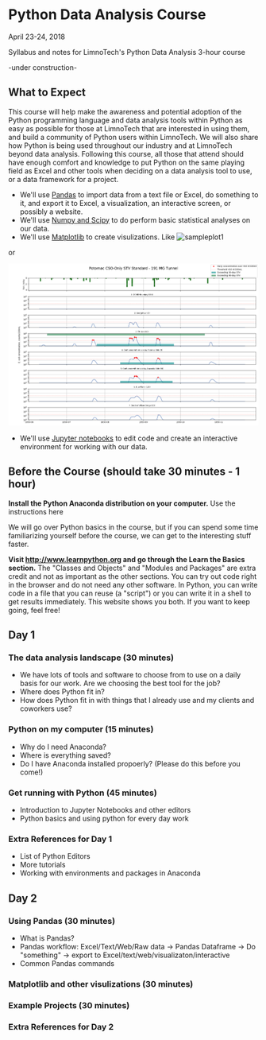 # Python Data Analysis Course
April 23-24, 2018

Syllabus and notes for LimnoTech's Python Data Analysis 3-hour course

-under construction-

## What to Expect
This course will help make the awareness and potential adoption of the Python programming language and data analysis tools within Python as easy as possible for those at LimnoTech that are interested in using them, and build a community of Python users within LimnoTech. We will also share how Python is being used throughout our industry and at LimnoTech beyond data analysis. Following this course, all those that attend should have enough comfort and knowledge to put Python on the same playing field as Excel and other tools when deciding on a data analysis tool to use, or a data framework for a project.

- We'll use [Pandas](https://pandas.pydata.org/) to import data from a text file or Excel, do something to it, and export it to Excel, a visualization, an interactive screen, or possibly a website.
- We'll use [Numpy and Scipy](https://www.scipy.org/index.html) to do perform basic statistical analyses on our data.
- We'll use [Matplotlib](https://matplotlib.org/tutorials/introductory/sample_plots.html) to create visulizations. Like 
![sampleplot1](https://matplotlib.org/_images/sphx_glr_xkcd_001.png)

or

 ![Potomac Water Quality](/TS_cs_a_DEM_01.png)
- We'll use [Jupyter notebooks](https://hub.mybinder.org/user/ipython-ipython-in-depth-jahkkd3y/notebooks/examples/Notebook/Notebook%20Basics.ipynb) to edit code and create an interactive environment for working with our data.


## Before the Course (should take 30 minutes - 1 hour)

**Install the Python Anaconda distribution on your computer.** Use the instructions here

We will go over Python basics in the course, but if you can spend some time familiarizing yourself before the course, we can get to the interesting stuff faster.

**Visit http://www.learnpython.org and go through the Learn the Basics section.** The "Classes and Objects" and "Modules and Packages" are extra credit and not as important as the other sections. You can try out code right in the browser and do not need any other software. In Python, you can write code in a file that you can reuse (a "script") or you can write it in a shell to get results immediately. This website shows you both. If you want to keep going, feel free!

## Day 1

### The data analysis landscape (30 minutes)

- We have lots of tools and software to choose from to use on a daily basis for our work. Are we choosing the best tool for the job?
- Where does Python fit in?
- How does Python fit in with things that I already use and my clients and coworkers use?

### Python on my computer (15 minutes)
- Why do I need Anaconda?
- Where is everything saved?
- Do I have Anaconda installed propoerly? (Please do this before you come!)

### Get running with Python (45 minutes) 
- Introduction to Jupyter Notebooks and other editors
- Python basics and using python for every day work

### Extra References for Day 1
- List of Python Editors
- More tutorials
- Working with environments and packages in Anaconda

## Day 2

### Using Pandas (30 minutes)
- What is Pandas?
- Pandas workflow: Excel/Text/Web/Raw data -> Pandas Dataframe -> Do "something" -> export to Excel/text/web/visualizaton/interactive
- Common Pandas commands

### Matplotlib and other visulizations (30 minutes)

### Example Projects (30 minutes)

### Extra References for Day 2
